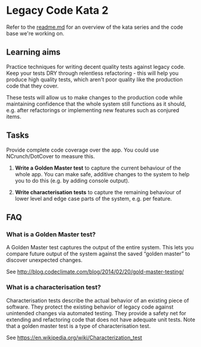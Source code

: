 # Legacy Code Kata 2

Refer to the [readme.md](README.md) for an overview of the kata series and the code base we're working on.

## Learning aims

Practice techniques for writing decent quality tests against legacy code. Keep your tests DRY through relentless refactoring - this will help you produce high quality tests, which aren't poor quality like the production code that they cover.

These tests will allow us to make changes to the production code while maintaining confidence that the whole system still functions as it should, e.g. after refactorings or implementing new features such as conjured items.

## Tasks

Provide complete code coverage over the app. You could use NCrunch/DotCover to measure this.

1. **Write a Golden Master test** to capture the current behaviour of the whole app. You can make safe, additive changes to the system to help you to do this (e.g. by adding console output).

2. **Write characterisation tests** to capture the remaining behaviour of lower level and edge case parts of the system, e.g. per feature.

## FAQ

### What is a Golden Master test?

A Golden Master test captures the output of the entire system. This lets you compare future output of the system against the saved “golden master” to discover unexpected changes.

See http://blog.codeclimate.com/blog/2014/02/20/gold-master-testing/

### What is a characterisation test?

Characterisation tests describe the actual behavior of an existing piece of software. They protect the existing behavior of legacy code against unintended changes via automated testing. They provide a safety net for extending and refactoring code that does not have adequate unit tests. Note that a golden master test is a type of characterisation test.

See https://en.wikipedia.org/wiki/Characterization_test

